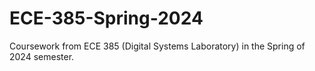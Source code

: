 # ECE-385-Spring-2024
 Coursework from ECE 385 (Digital Systems Laboratory) in the Spring of 2024 semester.
